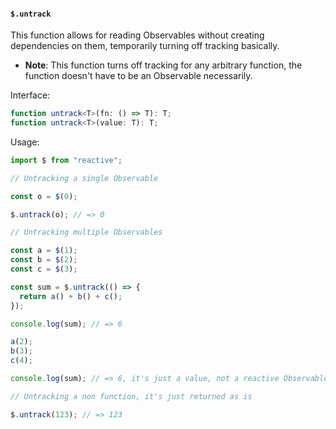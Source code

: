 #### `$.untrack`

This function allows for reading Observables without creating dependencies on them, temporarily turning off tracking basically.

- **Note**: This function turns off tracking for any arbitrary function, the function doesn't have to be an Observable necessarily.

Interface:

```ts
function untrack<T>(fn: () => T): T;
function untrack<T>(value: T): T;
```

Usage:

```ts
import $ from "reactive";

// Untracking a single Observable

const o = $(0);

$.untrack(o); // => 0

// Untracking multiple Observables

const a = $(1);
const b = $(2);
const c = $(3);

const sum = $.untrack(() => {
  return a() + b() + c();
});

console.log(sum); // => 6

a(2);
b(3);
c(4);

console.log(sum); // => 6, it's just a value, not a reactive Observable

// Untracking a non function, it's just returned as is

$.untrack(123); // => 123
```